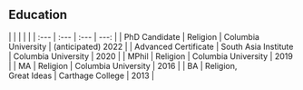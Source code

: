 ## Education

<div id="edTable">
|      |      |      |      |
| :--- | :--- | :--- | ---: |
| PhD Candidate | Religion | Columbia University | (anticipated) 2022 |
| Advanced Certificate | South Asia Institute | Columbia University | 2020 |
| MPhil | Religion | Columbia University | 2019 |
| MA | Religion | Columbia University | 2016 |
| BA | Religion, <br> Great Ideas | Carthage College | 2013 |
</div>
